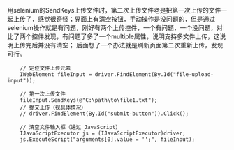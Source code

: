 用selenium的SendKeys上传文件时，第二次上传文件老是把第一次上传的文件一起上传了，感觉很奇怪；界面上有清空按钮，手动操作是没问题的，但是通过selenium操作就是有问题，刚好有两个上传控件，一个有问题，一个没问题，对比了两个控件发现，有问题了多了一个multiple属性，说明支持多文件上传，这说明上传完后并没有清空；
后面想了一个办法就是刷新页面第二次重新上传，发现可行。


        // 定位文件上传元素
        IWebElement fileInput = driver.FindElement(By.Id("file-upload-input"));

        // 第一次上传文件
        fileInput.SendKeys(@"C:\path\to\file1.txt");
        // 提交上传（视具体情况）
        // driver.FindElement(By.Id("submit-button")).Click();

        // 清空文件输入框（通过 JavaScript）
        IJavaScriptExecutor js = (IJavaScriptExecutor)driver;
        js.ExecuteScript("arguments[0].value = '';", fileInput);
